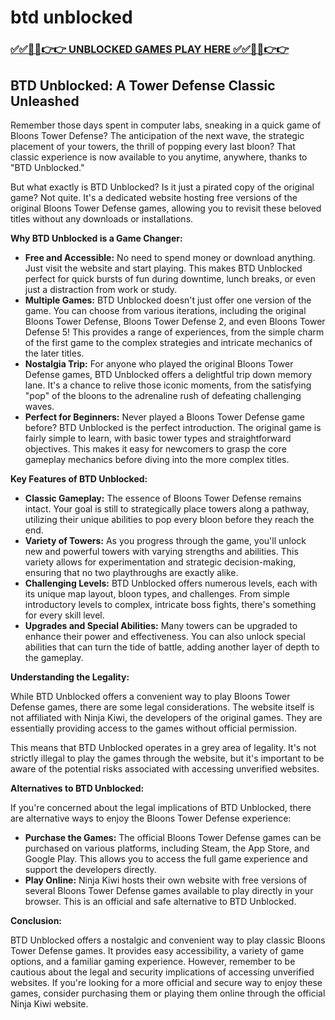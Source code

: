 # btd unblocked

### [✅✅🔴🔴👉👉 UNBLOCKED GAMES PLAY HERE ✅✅🔴🔴👉👉](https://topstoryindia.com)

## BTD Unblocked: A Tower Defense Classic Unleashed

Remember those days spent in computer labs, sneaking in a quick game of Bloons Tower Defense? The anticipation of the next wave, the strategic placement of your towers, the thrill of popping every last bloon? That classic experience is now available to you anytime, anywhere, thanks to "BTD Unblocked." 

But what exactly is BTD Unblocked? Is it just a pirated copy of the original game? Not quite. It's a dedicated website hosting free versions of the original Bloons Tower Defense games, allowing you to revisit these beloved titles without any downloads or installations.

**Why BTD Unblocked is a Game Changer:**

* **Free and Accessible:** No need to spend money or download anything. Just visit the website and start playing. This makes BTD Unblocked perfect for quick bursts of fun during downtime, lunch breaks, or even just a distraction from work or study.
* **Multiple Games:** BTD Unblocked doesn't just offer one version of the game. You can choose from various iterations, including the original Bloons Tower Defense, Bloons Tower Defense 2, and even Bloons Tower Defense 5! This provides a range of experiences, from the simple charm of the first game to the complex strategies and intricate mechanics of the later titles.
* **Nostalgia Trip:** For anyone who played the original Bloons Tower Defense games, BTD Unblocked offers a delightful trip down memory lane. It's a chance to relive those iconic moments, from the satisfying "pop" of the bloons to the adrenaline rush of defeating challenging waves.
* **Perfect for Beginners:**  Never played a Bloons Tower Defense game before? BTD Unblocked is the perfect introduction. The original game is fairly simple to learn, with basic tower types and straightforward objectives. This makes it easy for newcomers to grasp the core gameplay mechanics before diving into the more complex titles.

**Key Features of BTD Unblocked:**

* **Classic Gameplay:**  The essence of Bloons Tower Defense remains intact. Your goal is still to strategically place towers along a pathway, utilizing their unique abilities to pop every bloon before they reach the end. 
* **Variety of Towers:**  As you progress through the game, you'll unlock new and powerful towers with varying strengths and abilities. This variety allows for experimentation and strategic decision-making, ensuring that no two playthroughs are exactly alike.
* **Challenging Levels:**  BTD Unblocked offers numerous levels, each with its unique map layout, bloon types, and challenges. From simple introductory levels to complex, intricate boss fights, there's something for every skill level. 
* **Upgrades and Special Abilities:**  Many towers can be upgraded to enhance their power and effectiveness. You can also unlock special abilities that can turn the tide of battle, adding another layer of depth to the gameplay.

**Understanding the Legality:**

While BTD Unblocked offers a convenient way to play Bloons Tower Defense games, there are some legal considerations. The website itself is not affiliated with Ninja Kiwi, the developers of the original games. They are essentially providing access to the games without official permission.

This means that BTD Unblocked operates in a grey area of legality. It's not strictly illegal to play the games through the website, but it's important to be aware of the potential risks associated with accessing unverified websites. 

**Alternatives to BTD Unblocked:**

If you're concerned about the legal implications of BTD Unblocked, there are alternative ways to enjoy the Bloons Tower Defense experience:

* **Purchase the Games:** The official Bloons Tower Defense games can be purchased on various platforms, including Steam, the App Store, and Google Play. This allows you to access the full game experience and support the developers directly.
* **Play Online:** Ninja Kiwi hosts their own website with free versions of several Bloons Tower Defense games available to play directly in your browser. This is an official and safe alternative to BTD Unblocked. 

**Conclusion:**

BTD Unblocked offers a nostalgic and convenient way to play classic Bloons Tower Defense games. It provides easy accessibility, a variety of game options, and a familiar gaming experience. However, remember to be cautious about the legal and security implications of accessing unverified websites. If you're looking for a more official and secure way to enjoy these games, consider purchasing them or playing them online through the official Ninja Kiwi website. 
